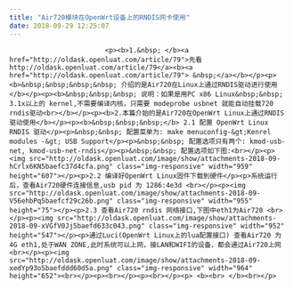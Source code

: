 ```yaml
---
title: "Air720模块在OpenWrt设备上的RNDIS网卡使用"
date: 2018-09-29 12:25:07
---
```



                            
                            
                            <p><b>1.&nbsp; </b><a href="http://oldask.openluat.com/article/79">先看 http://oldask.openluat.com/article/79</a><b><a href="http://oldask.openluat.com/article/79"> &nbsp;</a></b></p><p><b>&nbsp;&nbsp;&nbsp;&nbsp; 介绍的是Air720在Linux上通过RNDIS驱动进行使用</b></p><p><b>&nbsp;&nbsp;&nbsp; 说明：如果是用PC x86 Linux&nbsp;&nbsp; 3.1x以上的 kernel,不需要编译内核，只需要 modeprobe usbnet 就能自动挂载720 rndis驱动<br></b></p><p><b>2.本篇介始的是Air720在OpenWrt Linux上通过RNDIS驱动使用</b></p><p><b>&nbsp;&nbsp;&nbsp;</b> 2.1 配置 OpenWrt Linux RNDIS 驱动</p><p>&nbsp;&nbsp; 配置菜单为: make menuconfig-&gt;Kenrel modules -&gt; USB Support</p><p>&nbsp;&nbsp; 配置选项只有两个: kmod-usb-net, kmod-usb-net-rndis</p><p>&nbsp;&nbsp; 配置选项如下图:<br></p><p><img src="http://oldask.openluat.com/image/show/attachments-2018-09-hCrlx6KN5baefc37d4cfa.png" class="img-responsive" width="959" height="607"></p><p>2.2 编译好OpenWrt Linux固件下载到硬件</p><p>系统运行后，查看Air720硬件连接信息,usb pid 为 1286:4e3d <br></p><p><img src="http://oldask.openluat.com/image/show/attachments-2018-09-V56ehbPq5baefcf29c26b.png" class="img-responsive" width="955" height="75"></p><p>2.3 查看Air720 rndis 网络接口,下图中eth1为Air720 <br></p><p><img src="http://oldask.openluat.com/image/show/attachments-2018-09-xVGfV0Jj5baefd633c043.png" class="img-responsive" width="952" height="547"></p><p>通过Luci(OpenWrt Linux上的lua配置接口) 查看Air720 为 4G eth1,处于WAN ZONE,此时系统可以上网，接LAN和WIFI的设备，都会通过Air720上网<br></p><p><img src="http://oldask.openluat.com/image/show/attachments-2018-09-xedYp93o5baefddd60d5a.png" class="img-responsive" width="964" height="652"><br></p><p><br></p><p><br></p><p> <b><br> </b><br></p>
                        
                        
                        